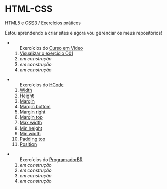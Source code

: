 # HTML-CSS
 HTML5 e CSS3 / Exercícios práticos

Estou aprendendo a criar sites e agora vou gerenciar os meus repositórios!

<ul>
  <li>
   <ol type="1">Exercícios do <a href="https://www.youtube.com/watch?v=jgQjeqGRdgA">Curso em Vídeo</a>
    <li><a href="https://llucasbrasil.github.io/HTML-CSS/CursoemVideo/Ex001/index.html">Visualizar o exercício 001</a></li>
    <li> <em>em construção</em> </li>
    <li> <em>em construção</em> </li>
    <li> <em>em construção</em> </li>
   </ol>
 </li>
</ul>
<ul>
  <li>
  <ol type="1">Exercícios do <a href="https://www.youtube.com/watch?v=t8TMQPS_7sc&list=PL-u8JWLN6xasK6rdmAu4YYofbKVashSVT">HCode</a>
    <li><a href="https://llucasbrasil.github.io/HTML-CSS/HCode/CSS/width,%20css.html">Width</a></li>
    <li><a href="https://llucasbrasil.github.io/HTML-CSS/HCode/CSS/height,%20css.html">Height</a></li>
    <li><a href="https://llucasbrasil.github.io/HTML-CSS/HCode/CSS/margin,%20css.html">Margin</a></li>
    <li><a href="https://llucasbrasil.github.io/HTML-CSS/HCode/CSS/margin-bottom.html">Margin bottom</li>
    <li><a href="https://llucasbrasil.github.io/HTML-CSS/HCode/CSS/margin-right.html">Margin right</a></li>
    <li><a href="https://llucasbrasil.github.io/HTML-CSS/HCode/CSS/margin-top.html">Margin top</a></li>
    <li><a href="https://llucasbrasil.github.io/HTML-CSS/HCode/CSS/max-width.html">Max width</a></li>
    <li><a href="https://llucasbrasil.github.io/HTML-CSS/HCode/CSS/min-height.html">Min height</a></li>
    <li><a href="https://llucasbrasil.github.io/HTML-CSS/HCode/CSS/min-width.html">Min width</a></li>
    <li><a href="https://llucasbrasil.github.io/HTML-CSS/HCode/CSS/padding-top.html">Padding top</a></li>
    <li><a href="https://llucasbrasil.github.io/HTML-CSS/HCode/CSS/treinando%20position.html">Position</a></li>
  </ol>
 </li>
</ul>
<ul>
  <li>
  <ol type="1">Exercícios do <a href="https://programadorbr.com/">ProgramadorBR</a>
    <li> <em>em construção</em> </li>
    <li> <em>em construção</em> </li>
    <li> <em>em construção</em> </li>
    <li> <em>em construção</em> </li>
  </ol>
 </li>
</ul>
